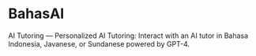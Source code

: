 # BahasAI
AI Tutoring  — Personalized AI Tutoring: Interact with an AI tutor in Bahasa Indonesia, Javanese, or Sundanese powered by GPT-4.
